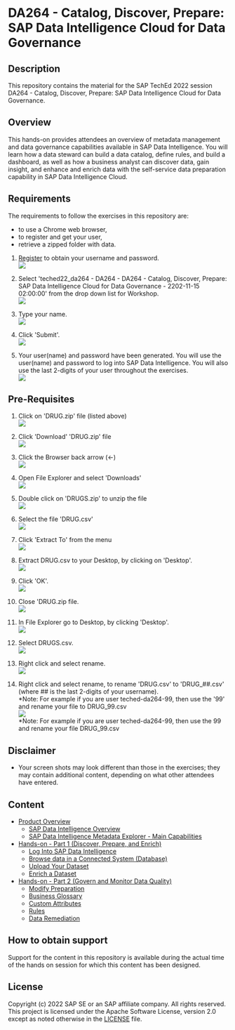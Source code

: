 # DA264 - Catalog, Discover, Prepare: SAP Data Intelligence Cloud for Data Governance

## Description

This repository contains the material for the SAP TechEd 2022 session DA264 - Catalog, Discover, Prepare: SAP Data Intelligence Cloud for Data Governance.

## Overview

This hands-on provides attendees an overview of metadata management and data governance capabilities available in SAP Data Intelligence. You will learn how a data steward can build a data catalog, define rules, and build a dashboard, as well as how a business analyst can discover data, gain insight, and enhance and enrich data with the self-service data preparation capability in SAP Data Intelligence Cloud.

## Requirements

The requirements to follow the exercises in this repository are:
* to use a Chrome web browser,
* to register and get your user,
* retrieve a zipped folder with data.

1. [Register](https://workshop_registration.cfapps.eu10.hana.ondemand.com/register/lynnel) to obtain your username and password.
<br>![](/exercises/ex0/images/Registration_homepage.png)

2. Select 'teched22_da264 - DA264 - DA264 - Catalog, Discover, Prepare: SAP Data Intelligence Cloud for Data Governance - 2202-11-15 02:00:00' from the drop down list for Workshop.
<br>![](/exercises/ex0/images/Registration_homepage_new.png)

3. Type your name.
<br>![](/exercises/ex0/images/Registration_homepage_name.png)

4. Click 'Submit'.
<br>![](/exercises/ex0/images/Registration_homepage_name.png)

5. Your user(name) and password have been generated. You will use the user(name) and password to log into SAP Data Intelligence.  You will also use the last 2-digits of your user throughout the exercises.
<br>![](/exercises/ex0/images/Registration_Username_Pwd.png)

## Pre-Requisites

1. Click on 'DRUG.zip' file (listed above)
<br>![](/exercises/ex0/images/Ex00_Part01_01_add_new.png)

2. Click 'Download' 'DRUG.zip' file
<br>![](/exercises/ex0/images/Ex00_Part01_02_add_new.png)

3. Click the Browser back arrow (<-)
<br>![](/exercises/ex0/images/Ex00_Part01_03.png)

4. Open File Explorer and select 'Downloads'
<br>![](/exercises/ex0/images/Ex00_Part01_01_add_new_DownloadFolder.png)

5. Double click on 'DRUGS.zip' to unzip the file
<br>![](/exercises/ex0/images/Ex00_Part01_01_add_new_blur.png)

6. Select the file 'DRUG.csv'
<br>![](/exercises/ex0/images/Ex00_Part01_01_add_new_SelectZip.png)

7. Click 'Extract To' from the menu
<br>![](/exercises/ex0/images/Ex00_Part01_01_add_new_extract.png)

8. Extract DRUG.csv to your Desktop, by clicking on 'Desktop'.
<br>![](/exercises/ex0/images/Ex00_Part01_01_add_new_SelectZip_1.png)

9. Click 'OK'.
<br>![](/exercises/ex0/images/Ex00_Part01_01_add_new_SelectOK.png)

10. Close 'DRUG.zip file.
<br>![](/exercises/ex0/images/Ex00_Part01_01_add_new_CloseZip.png)

11. In File Explorer go to Desktop, by clicking 'Desktop'.
<br>![](/exercises/ex0/images/Ex00_Part01_01_add_new_GoToDesktop.png)

12. Select DRUGS.csv.
<br>![](/exercises/ex0/images/Ex00_Part01_01_add_new_Select4RenameDrugs.png)

13. Right click and select rename.
<br>![](/exercises/ex0/images/Ex00_Part01_01_add_new_RenameDRUG.png)

14. Right click and select rename, to rename 'DRUG.csv' to 'DRUG_##.csv' (where ## is the last 2-digits of your username).
<br>*Note: For example if you are user teched-da264-99, then use the '99' and rename your file to DRUG_99.csv<br>![](/exercises/ex0/images/Ex00_Part01_01_add_new_RenameDRUG_new.png)
<br>*Note: For example if you are user teched-da264-99, then use the 99 and rename your file DRUG_99.csv

## Disclaimer
- Your screen shots may look different than those in the exercises; they may contain additional content, depending on what other attendees have entered.

## Content
- [Product Overview](exercises/ex0/)
    - [SAP Data Intelligence Overview](exercises/ex0#sap-data-intelligence---overview)
    - [SAP Data Intelligence Metadata Explorer - Main Capabilities](exercises/ex0#sap-data-intelligence-metadata-explorer---main-capabilities)
- [Hands-on - Part 1 (Discover, Prepare, and Enrich)](exercises/ex1/)
    - [Log Into SAP Data Intelligence](exercises/ex1#log-into-sap-data-intelligence)
    - [Browse data in a Connected System (Database)](exercises/ex1#browse-data-in-a-connected-system-database)
    - [Upload Your Dataset](exercises/ex1#upload-your-dataset)
    - [Enrich a Dataset](exercises/ex1#enrich-dataset-and-isolate-data-quality-issues)
- [Hands-on - Part 2 (Govern and Monitor Data Quality)](exercises/ex2/)
    - [Modify Preparation](exercises/ex2#modify-preparation)
    - [Business Glossary](exercises/ex2#business-glossary)
    - [Custom Attributes](exercises/ex2#business-glossary)
    - [Rules](exercises/ex2#rules)
    - [Data Remediation](exercises/ex2#data-remediation)

## How to obtain support

Support for the content in this repository is available during the actual time of the hands on session for which this content has been designed. 

## License
Copyright (c) 2022 SAP SE or an SAP affiliate company. All rights reserved. This project is licensed under the Apache Software License, version 2.0 except as noted otherwise in the [LICENSE](LICENSES/Apache-2.0.txt) file.

